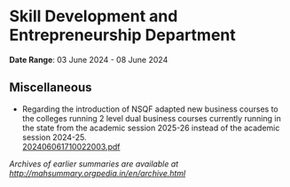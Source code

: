 # Skill Development and Entrepreneurship Department

**Date Range**: 03 June 2024 - 08 June 2024


## Miscellaneous
- Regarding the introduction of NSQF adapted new business courses to the colleges running 2 level dual business courses currently running in the state from the academic session 2025-26 instead of the academic session 2024-25.\
  [202406061710022003.pdf](https://gr.maharashtra.gov.in/Site/Upload/Government%20Resolutions/English/202406061710022003.pdf)


*Archives of earlier summaries are available at http://mahsummary.orgpedia.in/en/archive.html*